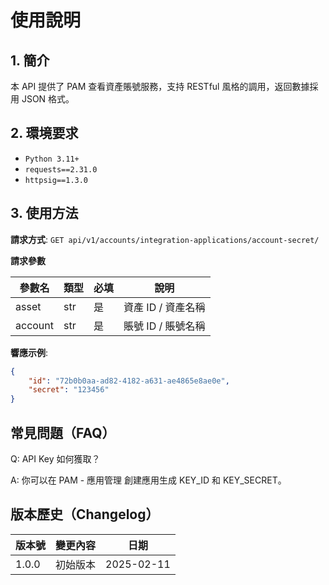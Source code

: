 # 使用說明

## 1. 簡介

本 API 提供了 PAM 查看資產賬號服務，支持 RESTful 風格的調用，返回數據採用 JSON 格式。

## 2. 環境要求

- `Python 3.11+`
- `requests==2.31.0`
- `httpsig==1.3.0`

## 3. 使用方法
**請求方式**: `GET api/v1/accounts/integration-applications/account-secret/`

**請求參數**

| 參數名      | 類型   | 必填 | 說明           |
|------------|------|----|--------------|
| asset    | str  | 是  | 資產 ID / 資產名稱 |
| account    | str | 是  | 賬號 ID / 賬號名稱 |

**響應示例**:
```json
{
    "id": "72b0b0aa-ad82-4182-a631-ae4865e8ae0e", 
    "secret": "123456"
}
```

## 常見問題（FAQ）

Q: API Key 如何獲取？

A: 你可以在 PAM - 應用管理 創建應用生成 KEY_ID 和 KEY_SECRET。

## 版本歷史（Changelog）


| 版本號   | 變更內容              | 日期         |
| ----- | ----------------- |------------|
| 1.0.0 | 初始版本              | 2025-02-11 |
